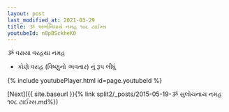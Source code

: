 ```yaml
---
layout: post
last_modified_at: 2021-03-29
title: ૐ અંભોનિધાયે નમહ ૧૦૮ ટાઈમ્સ
youtubeId: n8pBSckheK0
---
```

 
 
 ૐ વરાયા વરહયા નમહ  
 
 -  કોણે વરાહ (વિષ્ણુનો અવતાર) નું રૂપ લીધું 
 
  
 
  
 
 
 
 
 
 


{% include youtubePlayer.html id=page.youtubeId %}
 
[Next]({{ site.baseurl }}{% link  split2/_posts/2015-05-19-ૐ સુલોચનાય નમહ ૧૦૮ ટાઈમ્સ.md%})
 
